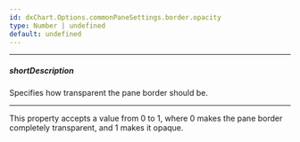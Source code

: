 ```yaml
---
id: dxChart.Options.commonPaneSettings.border.opacity
type: Number | undefined
default: undefined
---
```

---
##### shortDescription
Specifies how transparent the pane border should be.

---
This property accepts a value from 0 to 1, where 0 makes the pane border completely transparent, and 1 makes it opaque.